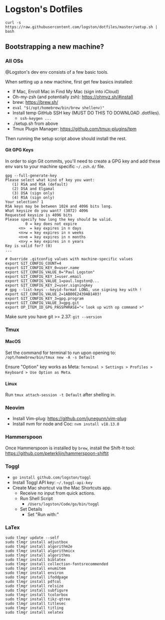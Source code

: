 # Logston's Dotfiles

    curl -s https://raw.githubusercontent.com/logston/dotfiles/master/setup.sh | bash

## Bootstrapping a new machine?

### All OSs

@Logston's dev env consists of a few basic tools. 

When setting up a new machine, first get few basics installed:

- If Mac, Enroll Mac in Find My Mac (sign into iCloud)
- Oh-my-zsh (and potentially zsh): https://ohmyz.sh/#install
- brew: https://brew.sh/
- `eval "$(/opt/homebrew/bin/brew shellenv)"`
- Install temp GitHub SSH key (MUST DO THIS TO DOWNLOAD .dotfiles).
    - `ssh-keygen ...`
- ./setup.sh from above
- Tmux Plugin Manager: https://github.com/tmux-plugins/tpm

Then running the setup script above should install the rest. 

#### Git GPG Keys

In order to sign Git commits, you'll need to create a GPG key and add these env
vars to your machine specific `~/.zsh.d/` file. 

```
gpg --full-generate-key
Please select what kind of key you want:
   (1) RSA and RSA (default)
   (2) DSA and Elgamal
   (3) DSA (sign only)
   (4) RSA (sign only)
Your selection? 1
RSA keys may be between 1024 and 4096 bits long.
What keysize do you want? (3072) 4096
Requested keysize is 4096 bits
Please specify how long the key should be valid.
         0 = key does not expire
      <n>  = key expires in n days
      <n>w = key expires in n weeks
      <n>m = key expires in n months
      <n>y = key expires in n years
Key is valid for? (0)
...
```

```
# Override .gitconfig values with machine-specific values
export GIT_CONFIG_COUNT=4
export GIT_CONFIG_KEY_0=user.name
export GIT_CONFIG_VALUE_0="Paul Logston"
export GIT_CONFIG_KEY_1=user.email
export GIT_CONFIG_VALUE_1=paul.logston@...
export GIT_CONFIG_KEY_2=user.signingkey
# gpg --list-keys --keyid-format LONG, use signing key with !
export GIT_CONFIG_VALUE_2=1AB00E2439AB1403!
export GIT_CONFIG_KEY_3=gpg.program
export GIT_CONFIG_VALUE_3=gpg.git
export OP_ITEM_ID_GPG_PASSPHRASE="< look up with op command >"
```

Make sure you have git >= 2.37: `git --version`

### Tmux
#### MacOS

Set the command for terminal to run upon opening to: `/opt/homebrew/bin/tmux new -A -s Default`

Ensure "Option" key works as Meta: `Terminal > Settings > Profiles > Keyboard > Use Option as Meta`.

#### Linux

Run `tmux attach-session -t Default` after shelling in.

### Neovim

- Install Vim-plug: https://github.com/junegunn/vim-plug
- Install nvm for node and Coc: `nvm install v18.13.0`

### Hammerspoon

Once Hammerspoon is installed by `brew`, install the Shift-It tool:
https://github.com/peterklijn/hammerspoon-shiftit


### Toggl

- `go install github.com/logston/toggl`
- Install Toggl API key: `~/.toggl-api-key`
- Create Mac shortcut via the Mac Shortcuts app.
  - Receive no input from quick actions.
  - Run Shell Script
    - `/Users/logston/Code/go/bin/toggl`
  - Set Details
    - Set "Run with:"

### LaTex

```
sudo tlmgr update --self
sudo tlmgr install adjustbox
sudo tlmgr install algorithm2e
sudo tlmgr install algorithmicx
sudo tlmgr install algorithms
sudo tlmgr install biblatex
sudo tlmgr install collection-fontsrecommended
sudo tlmgr install enumitem
sudo tlmgr install environ
sudo tlmgr install ifoddpage
sudo tlmgr install pdfcol
sudo tlmgr install relsize
sudo tlmgr install subfigure
sudo tlmgr install tcolorbox
sudo tlmgr install tikz-qtree
sudo tlmgr install titlesec
sudo tlmgr install titling
sudo tlmgr install xelatex
```

